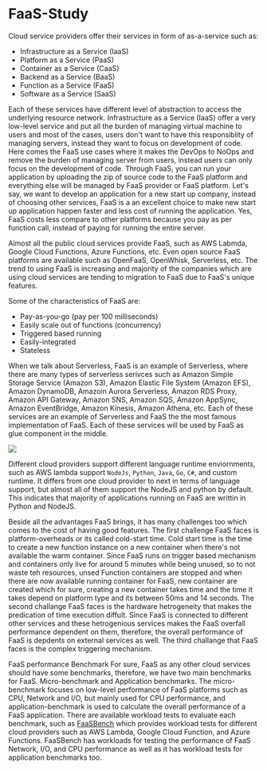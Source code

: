 # FaaS-Study
Cloud service providers offer their services in form of as-a-service such as:
- Infrastructure as a Service (IaaS)
- Platform as a Service (PaaS)
- Container as a Service (CaaS)
- Backend as a Service (BaaS)
- Function as a Service (FaaS)
- Software as a Service (SaaS)

Each of these services have different level of abstraction to access the underlying resource network. Infrastructure as a Service (IaaS) offer a very low-level service and put all the burden of managing virtual machine to users and most of the cases, users don't want to have this responsiblity of managing servers, instead they want to focus on development of code. Here comes the FaaS use cases where it makes the DevOps to NoOps and remove the burden of managing server from users, instead users can only focus on the development of code. 
Through FaaS, you can run your application by uploading the zip of source code to the FaaS platform and everything else will be managed by FaaS provider or FaaS platform. Let's say, we want to develop an application for a new start up company, instead of choosing other services, FaaS is a an excellent choice to make new start up application happen faster and less cost of running the application. Yes, FaaS costs less compare to other platforms because you pay as per function call, instead of paying for running the entire server. 

Almost all the public cloud services provide FaaS, such as AWS Labmda, Google Cloud Functions, Azure Functions, etc. Even open source FaaS platforms are available such as OpenFaaS, OpenWhisk, Serverless, etc. The trend to using FaaS is increasing and majority of the companies which are using cloud services are tending to migration to FaaS due to FaaS's unique features.

Some of the characteristics of FaaS are:
- Pay-as-you-go (pay per 100 milliseconds)
- Easily scale out of functions (concurrency)
- Triggered based running
- Easily-integrated
- Stateless

When we talk about Serverless, FaaS is an example of Serverless, where there are many types of serverless serivces such as Amazon Simple Storage Service (Amazon S3), Amazon Elastic File System (Amazon EFS), Amazon DynamoDB, Amazoin Aurora Serverless, Amazon RDS Proxy, Amazon API Gateway, Amazon SNS, Amazon SQS, Amazon AppSync, Amazon EventBridge, Amazon Kinesis, Amazon Athena, etc. Each of these services are an example of Serverless and FaaS the the most famous implementation of FaaS. Each of these services will be used by FaaS as glue component in the middle.

![](https://blogs.itemis.com/hs-fs/hubfs/Blog%20(2019)/Software%20Development/Creating%20serverless%20applications%20on%20AWS/Serverless%20data%20pipeline.png?width=1024&name=Serverless%20data%20pipeline.png)

Different cloud providers support different language runtime enviornments, such as AWS lambda support `NodeJs`, `Python`, `Java`, `Go`, `C#`, and custom runtime. It differs from one cloud provider to next in terms of language support, but almost all of them support the NodeJS and python by default. This indicates that majority of applications running on FaaS are writtin in Python and NodeJS.

Beside all the advantages FaaS brings, it has many challenges too which comes to the cost of having good features. The first challenge FaaS faces is platform-overheads or its called cold-start time.
Cold start time is the time to create a new function instance on a new container when there's not available the warm container. Since FaaS runs on trigger based mechanism and containers only live for around 5 minutes while being unused, so to not waste teh resources, unsed Function containers are stopped and when there are now available running container for FaaS, new container are created which for sure, creating a new container takes time and the time it takes depend on platform type and its between 50ms and 14 seconds. The second challange FaaS faces is the hardware hetrogeneity that makes the predication of time execution diffult. Since FaaS is connected to different other services and these hetrogenious services makes the FaaS overfall performance dependent on them, therefore, the overall performance of FaaS is depdents on external services as well. The third challange that FaaS faces is the complex triggering mechanism. 


FaaS performance Benchmark
For sure, FaaS as any other cloud services should have some benchmarks, therefore, we have two main benchmarks for FaaS. Micro-benchmark and Application benchmarks. 
The micro-benchmark focuses on low-level performance of FaaS platforms such as CPU, Network and I/O, but mainly used for CPU performance, and application-benchmark is used to calculate the overall performance of a FaaS application. 
There are available workload tests to evaluate each benchmark, such as [FaaSBench](https://github.com/kmu-bigdata/serverless-faas-workbench) which provides workload tests for different cloud providers such as AWS Lambda, Google Cloud Function, and Azure Functions. FaaSBench has workloads for testing the performance of FaaS Network, I/O, and CPU performance as well as it has workload tests for application benchmarks too. 
